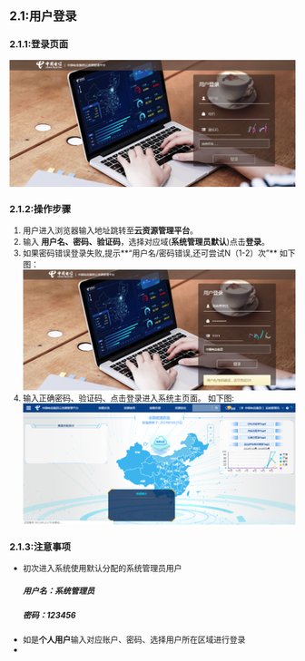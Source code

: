 ## 2.1:用户登录
### 2.1.1:登录页面

![](/assets/login.png)

### 2.1.2:操作步骤

1. 用户进入浏览器输入地址跳转至**云资源管理平台**。
2. 输入 **用户名、密码、验证码**，选择对应域(**系统管理员默认**)点击**登录**。
3. 如果密码错误登录失败,提示**“用户名/密码错误,还可尝试N（1-2）次”** 
如下图：
![](/assets/login-fail.png)
4. 输入正确密码、验证码、点击登录进入系统主页面。
如下图:
![](/assets/login-success.png)

### 2.1.3:注意事项
- 初次进入系统使用默认分配的系统管理员用户
    ##### 用户名：系统管理员
    ##### 密码：123456
- 如是**个人用户**输入对应账户、密码、选择用户所在区域进行登录
- 








